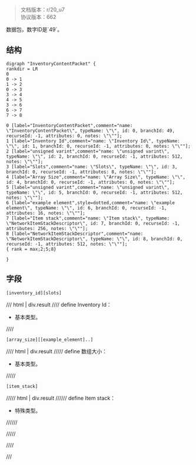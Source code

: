 # <!-- md:samp InventoryContentPacket -->

> 文档版本：r/20_u7<br/>协议版本：662

<!-- md:samp InventoryContentPacket -->数据包，数字ID是`49`。

## 结构

```viz
digraph "InventoryContentPacket" {
rankdir = LR
0
0 -> 1
1 -> 2
0 -> 3
3 -> 4
4 -> 5
3 -> 6
6 -> 7
7 -> 8

0 [label="InventoryContentPacket",comment="name: \"InventoryContentPacket\", typeName: \"\", id: 0, branchId: 49, recurseId: -1, attributes: 0, notes: \"\""];
1 [label="Inventory Id",comment="name: \"Inventory Id\", typeName: \"\", id: 1, branchId: 0, recurseId: -1, attributes: 0, notes: \"\""];
2 [label="unsigned varint",comment="name: \"unsigned varint\", typeName: \"\", id: 2, branchId: 0, recurseId: -1, attributes: 512, notes: \"\""];
3 [label="Slots",comment="name: \"Slots\", typeName: \"\", id: 3, branchId: 0, recurseId: -1, attributes: 8, notes: \"\""];
4 [label="Array Size",comment="name: \"Array Size\", typeName: \"\", id: 4, branchId: 0, recurseId: -1, attributes: 0, notes: \"\""];
5 [label="unsigned varint",comment="name: \"unsigned varint\", typeName: \"\", id: 5, branchId: 0, recurseId: -1, attributes: 512, notes: \"\""];
6 [label="example element",style=dotted,comment="name: \"example element\", typeName: \"\", id: 6, branchId: 0, recurseId: -1, attributes: 16, notes: \"\""];
7 [label="Item stack",comment="name: \"Item stack\", typeName: \"NetworkItemStackDescriptor\", id: 7, branchId: 0, recurseId: -1, attributes: 256, notes: \"\""];
8 [label="NetworkItemStackDescriptor",comment="name: \"NetworkItemStackDescriptor\", typeName: \"\", id: 8, branchId: 0, recurseId: -1, attributes: 512, notes: \"\""];
{ rank = max;2;5;8}

}

```

## 字段

```title='InventoryContentPacket'
[inventory_id][slots]
```

/// html | div.result
//// define
Inventory Id：<!-- md:samp unsigned varint -->

- 基本类型。


////
```title='Slots'
[array_size][[example_element]..]
```

//// html | div.result
///// define
数组大小：<!-- md:samp unsigned varint -->

- 基本类型。


/////
```title='示例元素'
[item_stack]
```

///// html | div.result
////// define
Item stack：[<!-- md:samp NetworkItemStackDescriptor -->](../types/networkitemstackdescriptor.md)

- 特殊类型。


//////

/////

////

///

